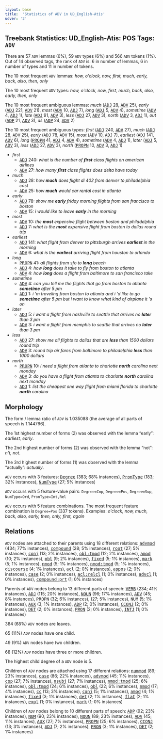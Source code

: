 ```yaml
---
layout: base
title:  'Statistics of ADV in UD_English-Atis'
udver: '2'
---
```


## Treebank Statistics: UD_English-Atis: POS Tags: `ADV`

There are 57 `ADV` lemmas (6%), 59 `ADV` types (6%) and 566 `ADV` tokens (1%).
Out of 14 observed tags, the rank of `ADV` is: 6 in number of lemmas, 6 in number of types and 11 in number of tokens.

The 10 most frequent `ADV` lemmas: <em>how, o'clock, now, first, much, early, back, also, then, only</em>

The 10 most frequent `ADV` types:  <em>how, o'clock, now, first, much, back, also, early, then, only</em>

The 10 most frequent ambiguous lemmas: <em>much</em> (<tt><a href="en_atis-pos-ADJ.html">ADJ</a></tt> 28, <tt><a href="en_atis-pos-ADV.html">ADV</a></tt> 25), <em>early</em> (<tt><a href="en_atis-pos-ADJ.html">ADJ</a></tt> 221, <tt><a href="en_atis-pos-ADV.html">ADV</a></tt> 21), <em>most</em> (<tt><a href="en_atis-pos-ADV.html">ADV</a></tt> 10, <tt><a href="en_atis-pos-ADJ.html">ADJ</a></tt> 7), <em>long</em> (<tt><a href="en_atis-pos-ADJ.html">ADJ</a></tt> 5, <tt><a href="en_atis-pos-ADV.html">ADV</a></tt> 4), <em>sometime</em> (<tt><a href="en_atis-pos-ADV.html">ADV</a></tt> 4, <tt><a href="en_atis-pos-ADJ.html">ADJ</a></tt> 1), <em>late</em> (<tt><a href="en_atis-pos-ADJ.html">ADJ</a></tt> 91, <tt><a href="en_atis-pos-ADV.html">ADV</a></tt> 3), <em>less</em> (<tt><a href="en_atis-pos-ADJ.html">ADJ</a></tt> 27, <tt><a href="en_atis-pos-ADV.html">ADV</a></tt> 3), <em>north</em> (<tt><a href="en_atis-pos-ADV.html">ADV</a></tt> 3, <tt><a href="en_atis-pos-ADJ.html">ADJ</a></tt> 1), <em>out</em> (<tt><a href="en_atis-pos-ADP.html">ADP</a></tt> 21, <tt><a href="en_atis-pos-ADV.html">ADV</a></tt> 3), <em>as</em> (<tt><a href="en_atis-pos-ADP.html">ADP</a></tt> 24, <tt><a href="en_atis-pos-ADV.html">ADV</a></tt> 2)

The 10 most frequent ambiguous types:  <em>first</em> (<tt><a href="en_atis-pos-ADJ.html">ADJ</a></tt> 240, <tt><a href="en_atis-pos-ADV.html">ADV</a></tt> 27), <em>much</em> (<tt><a href="en_atis-pos-ADJ.html">ADJ</a></tt> 28, <tt><a href="en_atis-pos-ADV.html">ADV</a></tt> 25), <em>early</em> (<tt><a href="en_atis-pos-ADJ.html">ADJ</a></tt> 78, <tt><a href="en_atis-pos-ADV.html">ADV</a></tt> 15), <em>most</em> (<tt><a href="en_atis-pos-ADV.html">ADV</a></tt> 10, <tt><a href="en_atis-pos-ADJ.html">ADJ</a></tt> 7), <em>earliest</em> (<tt><a href="en_atis-pos-ADJ.html">ADJ</a></tt> 141, <tt><a href="en_atis-pos-ADV.html">ADV</a></tt> 6), <em>long</em> (<tt><a href="en_atis-pos-PROPN.html">PROPN</a></tt> 41, <tt><a href="en_atis-pos-ADJ.html">ADJ</a></tt> 4, <tt><a href="en_atis-pos-ADV.html">ADV</a></tt> 4), <em>sometime</em> (<tt><a href="en_atis-pos-ADV.html">ADV</a></tt> 4, <tt><a href="en_atis-pos-ADJ.html">ADJ</a></tt> 1), <em>later</em> (<tt><a href="en_atis-pos-ADJ.html">ADJ</a></tt> 5, <tt><a href="en_atis-pos-ADV.html">ADV</a></tt> 3), <em>less</em> (<tt><a href="en_atis-pos-ADJ.html">ADJ</a></tt> 27, <tt><a href="en_atis-pos-ADV.html">ADV</a></tt> 3), <em>north</em> (<tt><a href="en_atis-pos-PROPN.html">PROPN</a></tt> 10, <tt><a href="en_atis-pos-ADV.html">ADV</a></tt> 3, <tt><a href="en_atis-pos-ADJ.html">ADJ</a></tt> 1)


* <em>first</em>
  * <tt><a href="en_atis-pos-ADJ.html">ADJ</a></tt> 240: <em>what is the number of <b>first</b> class flights on american airlines</em>
  * <tt><a href="en_atis-pos-ADV.html">ADV</a></tt> 27: <em>how many <b>first</b> class flights does delta have today</em>
* <em>much</em>
  * <tt><a href="en_atis-pos-ADJ.html">ADJ</a></tt> 28: <em>how <b>much</b> does flight dl 402 from denver to philadelphia cost</em>
  * <tt><a href="en_atis-pos-ADV.html">ADV</a></tt> 25: <em>how <b>much</b> would car rental cost in atlanta</em>
* <em>early</em>
  * <tt><a href="en_atis-pos-ADJ.html">ADJ</a></tt> 78: <em>show me <b>early</b> friday morning flights from san francisco to boston</em>
  * <tt><a href="en_atis-pos-ADV.html">ADV</a></tt> 15: <em>i would like to leave <b>early</b> in the morning</em>
* <em>most</em>
  * <tt><a href="en_atis-pos-ADV.html">ADV</a></tt> 10: <em>the <b>most</b> expensive flight between boston and philadelphia</em>
  * <tt><a href="en_atis-pos-ADJ.html">ADJ</a></tt> 7: <em>what is the <b>most</b> expensive flight from boston to dallas round trip</em>
* <em>earliest</em>
  * <tt><a href="en_atis-pos-ADJ.html">ADJ</a></tt> 141: <em>what flight from denver to pittsburgh arrives <b>earliest</b> in the morning</em>
  * <tt><a href="en_atis-pos-ADV.html">ADV</a></tt> 6: <em>what is the <b>earliest</b> arriving flight from houston to orlando</em>
* <em>long</em>
  * <tt><a href="en_atis-pos-PROPN.html">PROPN</a></tt> 41: <em>all flights from sfo to <b>long</b> beach</em>
  * <tt><a href="en_atis-pos-ADJ.html">ADJ</a></tt> 4: <em>how <b>long</b> does it take to fly from boston to atlanta</em>
  * <tt><a href="en_atis-pos-ADV.html">ADV</a></tt> 4: <em>how <b>long</b> does a flight from baltimore to san francisco take</em>
* <em>sometime</em>
  * <tt><a href="en_atis-pos-ADV.html">ADV</a></tt> 4: <em>can you tell me the flights that go from boston to atlanta <b>sometime</b> after 5 pm</em>
  * <tt><a href="en_atis-pos-ADJ.html">ADJ</a></tt> 1: <em>i 'm traveling from boston to atlanta and i 'd like to go <b>sometime</b> after 5 pm but i want to know what kind of airplane it 's on</em>
* <em>later</em>
  * <tt><a href="en_atis-pos-ADJ.html">ADJ</a></tt> 5: <em>i want a flight from nashville to seattle that arrives no <b>later</b> than 3 pm</em>
  * <tt><a href="en_atis-pos-ADV.html">ADV</a></tt> 3: <em>i want a flight from memphis to seattle that arrives no <b>later</b> than 3 pm</em>
* <em>less</em>
  * <tt><a href="en_atis-pos-ADJ.html">ADJ</a></tt> 27: <em>show me all flights to dallas that are <b>less</b> than 1500 dollars round trip</em>
  * <tt><a href="en_atis-pos-ADV.html">ADV</a></tt> 3: <em>round trip air fares from baltimore to philadelphia <b>less</b> than 1000 dollars</em>
* <em>north</em>
  * <tt><a href="en_atis-pos-PROPN.html">PROPN</a></tt> 10: <em>i need a flight from atlanta to charlotte <b>north</b> carolina next monday</em>
  * <tt><a href="en_atis-pos-ADV.html">ADV</a></tt> 3: <em>do you have a flight from atlanta to charlotte <b>north</b> carolina next monday</em>
  * <tt><a href="en_atis-pos-ADJ.html">ADJ</a></tt> 1: <em>list the cheapest one way flight from miami florida to charlotte <b>north</b> carolina</em>

## Morphology

The form / lemma ratio of `ADV` is 1.035088 (the average of all parts of speech is 1.144766).

The 1st highest number of forms (2) was observed with the lemma “early”: <em>earliest, early</em>.

The 2nd highest number of forms (2) was observed with the lemma “not”: <em>n't, not</em>.

The 3rd highest number of forms (1) was observed with the lemma “actually”: <em>actually</em>.

`ADV` occurs with 3 features: <tt><a href="en_atis-feat-Degree.html">Degree</a></tt> (383; 68% instances), <tt><a href="en_atis-feat-PronType.html">PronType</a></tt> (183; 32% instances), <tt><a href="en_atis-feat-NumType.html">NumType</a></tt> (27; 5% instances)

`ADV` occurs with 5 feature-value pairs: `Degree=Cmp`, `Degree=Pos`, `Degree=Sup`, `NumType=Ord`, `PronType=Int,Rel`

`ADV` occurs with 5 feature combinations.
The most frequent feature combination is `Degree=Pos` (337 tokens).
Examples: <em>o'clock, now, much, back, also, early, then, only, first, again</em>


## Relations

`ADV` nodes are attached to their parents using 18 different relations: <tt><a href="en_atis-dep-advmod.html">advmod</a></tt> (434; 77% instances), <tt><a href="en_atis-dep-compound.html">compound</a></tt> (28; 5% instances), <tt><a href="en_atis-dep-root.html">root</a></tt> (27; 5% instances), <tt><a href="en_atis-dep-conj.html">conj</a></tt> (13; 2% instances), <tt><a href="en_atis-dep-obl-tmod.html">obl:tmod</a></tt> (12; 2% instances), <tt><a href="en_atis-dep-amod.html">amod</a></tt> (10; 2% instances), <tt><a href="en_atis-dep-obl.html">obl</a></tt> (9; 2% instances), <tt><a href="en_atis-dep-fixed.html">fixed</a></tt> (5; 1% instances), <tt><a href="en_atis-dep-mark.html">mark</a></tt> (5; 1% instances), <tt><a href="en_atis-dep-nmod.html">nmod</a></tt> (5; 1% instances), <tt><a href="en_atis-dep-nmod-tmod.html">nmod:tmod</a></tt> (5; 1% instances), <tt><a href="en_atis-dep-discourse.html">discourse</a></tt> (4; 1% instances), <tt><a href="en_atis-dep-acl.html">acl</a></tt> (2; 0% instances), <tt><a href="en_atis-dep-appos.html">appos</a></tt> (2; 0% instances), <tt><a href="en_atis-dep-case.html">case</a></tt> (2; 0% instances), <tt><a href="en_atis-dep-acl-relcl.html">acl:relcl</a></tt> (1; 0% instances), <tt><a href="en_atis-dep-advcl.html">advcl</a></tt> (1; 0% instances), <tt><a href="en_atis-dep-compound-prt.html">compound:prt</a></tt> (1; 0% instances)

Parents of `ADV` nodes belong to 13 different parts of speech: <tt><a href="en_atis-pos-VERB.html">VERB</a></tt> (234; 41% instances), <tt><a href="en_atis-pos-ADJ.html">ADJ</a></tt> (115; 20% instances), <tt><a href="en_atis-pos-NOUN.html">NOUN</a></tt> (96; 17% instances), <tt><a href="en_atis-pos-ADV.html">ADV</a></tt> (45; 8% instances), <tt><a href="en_atis-pos-PROPN.html">PROPN</a></tt> (32; 6% instances),  (27; 5% instances), <tt><a href="en_atis-pos-NUM.html">NUM</a></tt> (5; 1% instances), <tt><a href="en_atis-pos-AUX.html">AUX</a></tt> (3; 1% instances), <tt><a href="en_atis-pos-ADP.html">ADP</a></tt> (2; 0% instances), <tt><a href="en_atis-pos-CCONJ.html">CCONJ</a></tt> (2; 0% instances), <tt><a href="en_atis-pos-DET.html">DET</a></tt> (2; 0% instances), <tt><a href="en_atis-pos-PRON.html">PRON</a></tt> (2; 0% instances), <tt><a href="en_atis-pos-INTJ.html">INTJ</a></tt> (1; 0% instances)

384 (68%) `ADV` nodes are leaves.

65 (11%) `ADV` nodes have one child.

49 (9%) `ADV` nodes have two children.

68 (12%) `ADV` nodes have three or more children.

The highest child degree of a `ADV` node is 5.

Children of `ADV` nodes are attached using 17 different relations: <tt><a href="en_atis-dep-nummod.html">nummod</a></tt> (89; 23% instances), <tt><a href="en_atis-dep-case.html">case</a></tt> (86; 22% instances), <tt><a href="en_atis-dep-advmod.html">advmod</a></tt> (45; 11% instances), <tt><a href="en_atis-dep-cop.html">cop</a></tt> (27; 7% instances), <tt><a href="en_atis-dep-nsubj.html">nsubj</a></tt> (27; 7% instances), <tt><a href="en_atis-dep-nmod-tmod.html">nmod:tmod</a></tt> (25; 6% instances), <tt><a href="en_atis-dep-obl-tmod.html">obl:tmod</a></tt> (24; 6% instances), <tt><a href="en_atis-dep-obl.html">obl</a></tt> (22; 6% instances), <tt><a href="en_atis-dep-nmod.html">nmod</a></tt> (17; 4% instances), <tt><a href="en_atis-dep-cc.html">cc</a></tt> (13; 3% instances), <tt><a href="en_atis-dep-conj.html">conj</a></tt> (5; 1% instances), <tt><a href="en_atis-dep-amod.html">amod</a></tt> (4; 1% instances), <tt><a href="en_atis-dep-fixed.html">fixed</a></tt> (3; 1% instances), <tt><a href="en_atis-dep-det.html">det</a></tt> (2; 1% instances), <tt><a href="en_atis-dep-flat.html">flat</a></tt> (2; 1% instances), <tt><a href="en_atis-dep-expl.html">expl</a></tt> (1; 0% instances), <tt><a href="en_atis-dep-mark.html">mark</a></tt> (1; 0% instances)

Children of `ADV` nodes belong to 10 different parts of speech: <tt><a href="en_atis-pos-ADP.html">ADP</a></tt> (92; 23% instances), <tt><a href="en_atis-pos-NUM.html">NUM</a></tt> (90; 23% instances), <tt><a href="en_atis-pos-NOUN.html">NOUN</a></tt> (89; 23% instances), <tt><a href="en_atis-pos-ADV.html">ADV</a></tt> (45; 11% instances), <tt><a href="en_atis-pos-AUX.html">AUX</a></tt> (27; 7% instances), <tt><a href="en_atis-pos-PROPN.html">PROPN</a></tt> (25; 6% instances), <tt><a href="en_atis-pos-CCONJ.html">CCONJ</a></tt> (13; 3% instances), <tt><a href="en_atis-pos-ADJ.html">ADJ</a></tt> (7; 2% instances), <tt><a href="en_atis-pos-PRON.html">PRON</a></tt> (3; 1% instances), <tt><a href="en_atis-pos-DET.html">DET</a></tt> (2; 1% instances)

